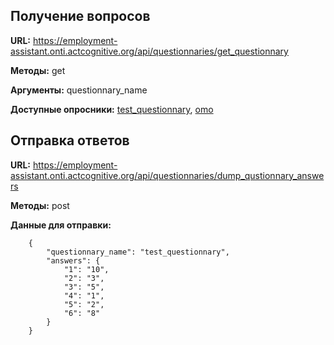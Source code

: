 ## Получение вопросов ##

__URL:__ https://employment-assistant.onti.actcognitive.org/api/questionnaries/get_questionnary

__Методы:__ get

__Аргументы:__ questionnary_name

__Доступные опросники:__ [test_questionnary](https://employment-assistant.onti.actcognitive.org/api/questionnaries/get_questionnary?questionnary_name=test_questionnary), [omo](https://employment-assistant.onti.actcognitive.org/api/questionnaries/get_questionnary?questionnary_name=omo)

## Отправка ответов ##

__URL:__ https://employment-assistant.onti.actcognitive.org/api/questionnaries/dump_qustionnary_answers

__Методы:__ post

__Данные для отправки:__

```
	{
	    "questionnary_name": "test_questionnary",
	    "answers": {
	        "1": "10",
	        "2": "3",
	        "3": "5",
	        "4": "1",
	        "5": "2",
	        "6": "8"
	    }
	}
```

